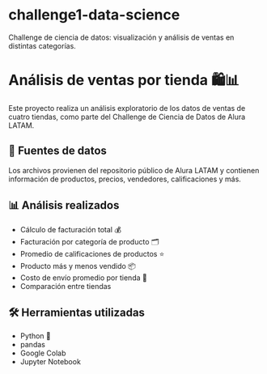 # challenge1-data-science
Challenge de ciencia de datos: visualización y análisis de ventas en distintas categorías.


# Análisis de ventas por tienda 🛍️📊

Este proyecto realiza un análisis exploratorio de los datos de ventas de cuatro tiendas, como parte del Challenge de Ciencia de Datos de Alura LATAM.

## 📁 Fuentes de datos

Los archivos provienen del repositorio público de Alura LATAM y contienen información de productos, precios, vendedores, calificaciones y más.

## 📊 Análisis realizados

- Cálculo de facturación total 💰
- Facturación por categoría de producto 🗂️
- Promedio de calificaciones de productos ⭐
- Producto más y menos vendido 📦
- Costo de envío promedio por tienda 🚚
- Comparación entre tiendas

## 🛠️ Herramientas utilizadas

- Python 🐍
- pandas
- Google Colab
- Jupyter Notebook
